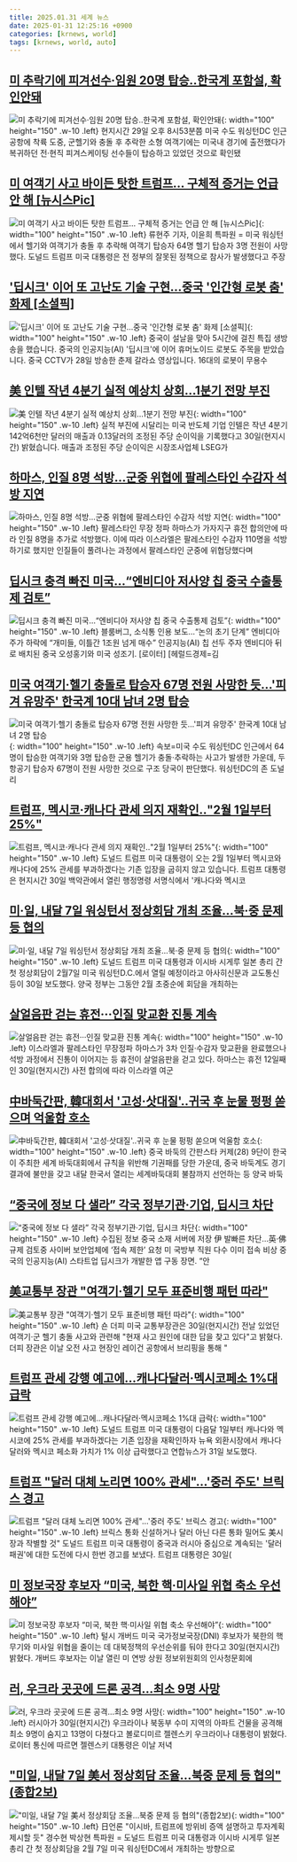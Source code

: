 ```yaml
---
title: 2025.01.31 세계 뉴스
date: 2025-01-31 12:25:16 +0900
categories: [krnews, world]
tags: [krnews, world, auto]
---
```

## [미 추락기에 피겨선수·임원 20명 탑승‥한국계 포함설, 확인안돼](https://n.news.naver.com/mnews/article/214/0001402750)

![미 추락기에 피겨선수·임원 20명 탑승‥한국계 포함설, 확인안돼](https://mimgnews.pstatic.net/image/origin/214/2025/01/31/1402750.jpg?type=nf220_150){: width="100" height="150" .w-10 .left}
현지시간 29일 오후 8시53분쯤 미국 수도 워싱턴DC 인근 공항에 착륙 도중, 군헬기와 충돌 후 추락한 소형 여객기에는 미국내 경기에 출전했다가 복귀하던 전·현직 피겨스케이팅 선수들이 탑승하고 있었던 것으로 확인됐

## [미 여객기 사고 바이든 탓한 트럼프… 구체적 증거는 언급 안 해 [뉴시스Pic]](https://n.news.naver.com/mnews/article/003/0013039854)

![미 여객기 사고 바이든 탓한 트럼프… 구체적 증거는 언급 안 해 [뉴시스Pic]](https://mimgnews.pstatic.net/image/origin/003/2025/01/31/13039854.jpg?type=nf220_150){: width="100" height="150" .w-10 .left}
류현주 기자, 이윤희 특파원 = 미국 워싱턴에서 헬기와 여객기가 충돌 후 추락해 여객기 탑승자 64명 헬기 탑승자 3명 전원이 사망했다. 도널드 트럼프 미국 대통령은 전 정부의 잘못된 정책으로 참사가 발생했다고 주장

## ['딥시크' 이어 또 고난도 기술 구현…중국 '인간형 로봇 춤' 화제 [소셜픽]](https://n.news.naver.com/mnews/article/437/0000428434)

!['딥시크' 이어 또 고난도 기술 구현…중국 '인간형 로봇 춤' 화제 [소셜픽]](https://mimgnews.pstatic.net/image/origin/437/2025/01/31/428434.jpg?type=nf220_150){: width="100" height="150" .w-10 .left}
중국이 설날을 맞아 5시간에 걸친 특집 생방송을 했습니다. 중국의 인공지능(AI) '딥시크'에 이어 휴머노이드 로봇도 주목을 받았습니다. 중국 CCTV가 28일 방송한 춘제 갈라쇼 영상입니다. 16대의 로봇이 무용수

## [美 인텔 작년 4분기 실적 예상치 상회…1분기 전망 부진](https://n.news.naver.com/mnews/article/374/0000422968)

![美 인텔 작년 4분기 실적 예상치 상회…1분기 전망 부진](https://mimgnews.pstatic.net/image/origin/374/2025/01/31/422968.jpg?type=nf220_150){: width="100" height="150" .w-10 .left}
실적 부진에 시달리는 미국 반도체 기업 인텔은 작년 4분기 142억6천만 달러의 매출과 0.13달러의 조정된 주당 순이익을 기록했다고 30일(현지시간) 밝혔습니다. 매출과 조정된 주당 순이익은 시장조사업체 LSEG가

## [하마스, 인질 8명 석방…군중 위협에 팔레스타인 수감자 석방 지연](https://n.news.naver.com/mnews/article/421/0008047530)

![하마스, 인질 8명 석방…군중 위협에 팔레스타인 수감자 석방 지연](https://mimgnews.pstatic.net/image/origin/421/2025/01/30/8047530.jpg?type=nf220_150){: width="100" height="150" .w-10 .left}
팔레스타인 무장 정파 하마스가 가자지구 휴전 합의안에 따라 인질 8명을 추가로 석방했다. 이에 따라 이스라엘은 팔레스타인 수감자 110명을 석방하기로 했지만 인질들이 풀려나는 과정에서 팔레스타인 군중에 위협당했다며

## [딥시크 충격 빠진 미국…“엔비디아 저사양 칩 중국 수출통제 검토”](https://n.news.naver.com/mnews/article/016/0002421715)

![딥시크 충격 빠진 미국…“엔비디아 저사양 칩 중국 수출통제 검토”](https://mimgnews.pstatic.net/image/origin/016/2025/01/30/2421715.jpg?type=nf220_150){: width="100" height="150" .w-10 .left}
블룸버그, 소식통 인용 보도…“논의 초기 단계” 엔비디아 주가 하락에 “개미들, 이틀간 1조원 넘게 매수” 인공지능(AI) 칩 선두 주자 엔비디아 뒤로 배치된 중국 오성홍기와 미국 성조기. [로이터] [헤럴드경제=김

## [미국 여객기·헬기 충돌로 탑승자 67명 전원 사망한 듯…'피겨 유망주' 한국계 10대 남녀 2명 탑승](https://n.news.naver.com/mnews/article/087/0001095254)

![미국 여객기·헬기 충돌로 탑승자 67명 전원 사망한 듯…'피겨 유망주' 한국계 10대 남녀 2명 탑승](https://mimgnews.pstatic.net/image/origin/087/2025/01/31/1095254.jpg?type=nf220_150){: width="100" height="150" .w-10 .left}
속보=미국 수도 워싱턴DC 인근에서 64명이 탑승한 여객기와 3명 탑승한 군용 헬기가 충돌·추락하는 사고가 발생한 가운데, 두 항공기 탑승자 67명이 전원 사망한 것으로 구조 당국이 판단했다. 워싱턴DC의 존 도널리

## [트럼프, 멕시코·캐나다 관세 의지 재확인‥"2월 1일부터 25%"](https://n.news.naver.com/mnews/article/214/0001402805)

![트럼프, 멕시코·캐나다 관세 의지 재확인‥"2월 1일부터 25%"](https://mimgnews.pstatic.net/image/origin/214/2025/01/31/1402805.jpg?type=nf220_150){: width="100" height="150" .w-10 .left}
도널드 트럼프 미국 대통령이 오는 2월 1일부터 멕시코와 캐나다에 25% 관세를 부과하겠다는 기존 입장을 굽히지 않고 있습니다. 트럼프 대통령은 현지시간 30일 백악관에서 열린 행정명령 서명식에서 '캐나다와 멕시코

## [미·일, 내달 7일 워싱턴서 정상회담 개최 조율…북·중 문제 등 협의](https://n.news.naver.com/mnews/article/277/0005539511)

![미·일, 내달 7일 워싱턴서 정상회담 개최 조율…북·중 문제 등 협의](https://mimgnews.pstatic.net/image/origin/277/2025/01/30/5539511.jpg?type=nf220_150){: width="100" height="150" .w-10 .left}
도널드 트럼프 미국 대통령과 이시바 시게루 일본 총리 간 첫 정상회담이 2월7일 미국 워싱턴D.C.에서 열릴 예정이라고 아사히신문과 교도통신 등이 30일 보도했다. 양국 정부는 그동안 2월 초중순에 회담을 개최하는

## [살얼음판 걷는 휴전···인질 맞교환 진통 계속](https://n.news.naver.com/mnews/article/032/0003348284)

![살얼음판 걷는 휴전···인질 맞교환 진통 계속](https://mimgnews.pstatic.net/image/origin/032/2025/01/31/3348284.jpg?type=nf220_150){: width="100" height="150" .w-10 .left}
이스라엘과 팔레스타인 무장정파 하마스가 3차 인질·수감자 맞교환을 완료했으나 석방 과정에서 진통이 이어지는 등 휴전이 살얼음판을 걷고 있다. 하마스는 휴전 12일째인 30일(현지시간) 사전 합의에 따라 이스라엘 여군

## [中바둑간판, 韓대회서 '고성·삿대질'..귀국 후 눈물 펑펑 쏟으며 억울함 호소](https://n.news.naver.com/mnews/article/014/0005301688)

![中바둑간판, 韓대회서 '고성·삿대질'..귀국 후 눈물 펑펑 쏟으며 억울함 호소](https://mimgnews.pstatic.net/image/origin/014/2025/01/31/5301688.jpg?type=nf220_150){: width="100" height="150" .w-10 .left}
중국 바둑의 간판스타 커제(28) 9단이 한국이 주최한 세계 바둑대회에서 규칙을 위반해 기권패를 당한 가운데, 중국 바둑계도 경기 결과에 불만을 갖고 내달 한국서 열리는 세계바둑대회 불참까지 선언하는 등 양국 바둑

## [“중국에 정보 다 샐라” 각국 정부기관·기업, 딥시크 차단](https://n.news.naver.com/mnews/article/016/0002422047)

![“중국에 정보 다 샐라” 각국 정부기관·기업, 딥시크 차단](https://mimgnews.pstatic.net/image/origin/016/2025/01/31/2422047.jpg?type=nf220_150){: width="100" height="150" .w-10 .left}
수집된 정보 중국 소재 서버에 저장 伊 발빠른 차단…英·佛 규제 검토중 사이버 보안업체에 ‘접속 제한’ 요청 미 국방부 직원 다수 이미 접속 비상 중국의 인공지능(AI) 스타트업 딥시크가 개발한 앱 구동 장면. “안

## [美교통부 장관 "여객기·헬기 모두 표준비행 패턴 따라"](https://n.news.naver.com/mnews/article/079/0003986547)

![美교통부 장관 "여객기·헬기 모두 표준비행 패턴 따라"](https://mimgnews.pstatic.net/image/origin/079/2025/01/30/3986547.jpg?type=nf220_150){: width="100" height="150" .w-10 .left}
숀 더피 미국 교통부장관은 30일(현지시간) 전날 있었던 여객기·군 헬기 충돌 사고와 관련해 "현재 사고 원인에 대한 답을 찾고 있다"고 밝혔다. 더피 장관은 이날 오전 사고 현장인 레이건 공항에서 브리핑을 통해 "

## [트럼프 관세 강행 예고에…캐나다달러·멕시코페소 1%대 급락](https://n.news.naver.com/mnews/article/025/0003417811)

![트럼프 관세 강행 예고에…캐나다달러·멕시코페소 1%대 급락](https://mimgnews.pstatic.net/image/origin/025/2025/01/31/3417811.jpg?type=nf220_150){: width="100" height="150" .w-10 .left}
도널드 트럼프 미국 대통령이 다음달 1일부터 캐나다와 멕시코에 25% 관세를 부과하겠다는 기존 입장을 재확인하자 뉴욕 외환시장에서 캐나다 달러와 멕시코 페소화 가치가 1% 이상 급락했다고 연합뉴스가 31일 보도했다.

## [트럼프 "달러 대체 노리면 100% 관세"…'중러 주도' 브릭스 경고](https://n.news.naver.com/mnews/article/001/0015184981)

![트럼프 "달러 대체 노리면 100% 관세"…'중러 주도' 브릭스 경고](https://mimgnews.pstatic.net/image/origin/001/2025/01/31/15184981.jpg?type=nf220_150){: width="100" height="150" .w-10 .left}
브릭스 통화 신설하거나 달러 아닌 다른 통화 밀어도 美시장과 작별할 것" 도널드 트럼프 미국 대통령이 중국과 러시아 중심으로 계속되는 '달러 패권'에 대한 도전에 다시 한번 경고를 보냈다. 트럼프 대통령은 30일(

## [미 정보국장 후보자 “미국, 북한 핵·미사일 위협 축소 우선해야”](https://n.news.naver.com/mnews/article/032/0003348260)

![미 정보국장 후보자 “미국, 북한 핵·미사일 위협 축소 우선해야”](https://mimgnews.pstatic.net/image/origin/032/2025/01/31/3348260.jpg?type=nf220_150){: width="100" height="150" .w-10 .left}
털시 개버드 미국 국가정보국장(DNI) 후보자가 북한의 핵무기와 미사일 위협을 줄이는 데 대북정책의 우선순위를 둬야 한다고 30일(현지시간) 밝혔다. 개버드 후보자는 이날 열린 미 연방 상원 정보위원회의 인사청문회에

## [러, 우크라 곳곳에 드론 공격…최소 9명 사망](https://n.news.naver.com/mnews/article/021/0002686963)

![러, 우크라 곳곳에 드론 공격…최소 9명 사망](https://mimgnews.pstatic.net/image/origin/021/2025/01/31/2686963.jpg?type=nf220_150){: width="100" height="150" .w-10 .left}
러시아가 30일(현지시간) 우크라이나 북동부 수미 지역의 아파트 건물을 공격해 최소 9명이 숨지고 13명이 다쳤다고 볼로디미르 젤렌스키 우크라이나 대통령이 밝혔다. 로이터 통신에 따르면 젤렌스키 대통령은 이날 저녁

## ["미일, 내달 7일 美서 정상회담 조율…북중 문제 등 협의"(종합2보)](https://n.news.naver.com/mnews/article/001/0015184389)

!["미일, 내달 7일 美서 정상회담 조율…북중 문제 등 협의"(종합2보)](https://mimgnews.pstatic.net/image/origin/001/2025/01/30/15184389.jpg?type=nf220_150){: width="100" height="150" .w-10 .left}
日언론 "이시바, 트럼프에 방위비 증액 설명하고 투자계획 제시할 듯" 경수현 박상현 특파원 = 도널드 트럼프 미국 대통령과 이시바 시게루 일본 총리 간 첫 정상회담을 2월 7일 미국 워싱턴DC에서 개최하는 방향으로

